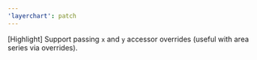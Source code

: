 ```yaml
---
'layerchart': patch
---
```


[Highlight] Support passing `x` and `y` accessor overrides (useful with area series via overrides).
